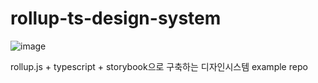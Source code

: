 # rollup-ts-design-system

![image](http://localhost:8000/static/829a156f5ab36a74ce0b3e4165ac2854/5ac6b/rolluptsstory.png)

rollup.js + typescript + storybook으로 구축하는 디자인시스템 example repo
